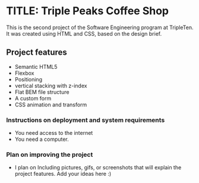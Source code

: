 # TITLE: Triple Peaks Coffee Shop

This is the second project of the Software Engineering program at TripleTen. It was created using HTML and CSS, based on the design brief.

## Project features

- Semantic HTML5
- Flexbox
- Positioning
- vertical stacking with z-index
- Flat BEM file structure
- A custom form
- CSS animation and transform

### Instructions on deployment and system requirements
- You need access to the internet
- You need a computer.

### Plan on improving the project
- I plan on Including pictures, gifs, or screenshots that will explain the project features.
Add your ideas here :)
